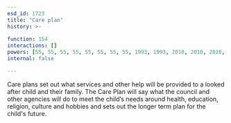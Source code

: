 ```yaml
---
esd_id: 1723
title: "Care plan"
history: >-
  
function: 154
interactions: []
powers: [55, 55, 55, 55, 55, 55, 55, 55, 1993, 1993, 2010, 2010, 2010, 2010, 2012, 2012, 2538, 2784, 3026, 3026, 3026, 3026, 3026, 3026, 3027, 3027, 3027, 3027, 3027, 3027, 3028, 3028, 3028, 3028, 3028, 3029, 3029, 3029, 3029, 3029, 3029, 3104, 3104, 3106, 3108, 3108]
internal: false

---
```


Care plans set out what services and other help will be provided to a looked after child and their family. The Care Plan will say what the council and other agencies will do to meet the child’s needs around health, education, religion, culture and hobbies and sets out the longer term plan for the child's future.

